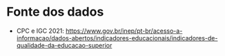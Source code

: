 # Fonte dos dados

* CPC e IGC 2021: https://www.gov.br/inep/pt-br/acesso-a-informacao/dados-abertos/indicadores-educacionais/indicadores-de-qualidade-da-educacao-superior
